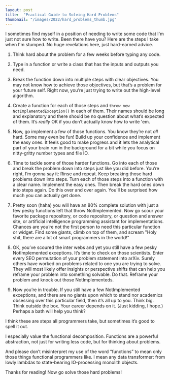 ```yaml
---
layout: post
title:  "Practical Guide to Solving Hard Problems"
thumbnail: "/images/2022/hard_problems_thumb.jpg"
---
```


I sometimes find myself in a position of needing to write some code
that I'm just not sure how to write. Been there have you?
Here are the steps I take when I'm stumped.
No huge revelations here, just hard-earned advice.

1. Think hard about the problem for a few weeks before typing any code.

2. Type in a function or write a class that has the inputs and outputs you need.

3. Break the function down into multiple steps with clear objectives. You may not know how to achieve those objectives, but that’s a problem for your future self. Right now, you’re just trying to write out the high-level algorithm.

4. Create a function for each of those steps and `throw new NotImplementedException()` in each of them. Their names should be long and explanatory and there should be no question about what’s expected of them. It’s *really* OK if you don’t actually know how to write 'em.

5. Now, go implement a few of those functions. You know they’re not *all* hard. Some may even be fun! Build up your confidence and implement the easy ones. It feels good to make progress and it lets the analytical part of your brain run in the background for a bit while you focus on nitty-gritty number types and file IO.

6. Time to tackle some of those harder functions. Go into each of those and break the problem down into steps just like you did before. You’re right, I’m gonna say it: Rinse and repeat. Keep breaking those hard problems down into steps. Turn each of those steps into a function with a clear name. Implement the easy ones. Then break the hard ones down into steps again. Do this over and over again. You'll be surprised how much you can actually get done.

7. Pretty soon (haha) you will have an 80% complete solution with just a few pesky functions left that throw NotImplemented. Now go scour your favorite package repository, or code repository, or question and answer site, or artificial intelligence programming assistant for implementations. Chances are you’re not the first person to need this particular function or widget. Find some giants, climb on top of them, and scream "Holy shit, there are a lot of smart programmers in the world!"

8. OK, you’ve scoured the inter webs and yet you still have a few pesky NotImplemented exceptions. It’s time to check on those scientists. Enter every SEO permutation of your problem statement into arXiv. Surely others have worked on problems related to one you are trying to solve. They will most likely offer insights or perspective shifts that can help you reframe your problem into something solvable. Do that. Reframe your problem and knock out those NotImplementeds.

9. Now you’re in trouble. If you still have a few NotImplemented exceptions, and there are no giants upon which to stand nor academics obsessing over this particular field, then it’s all up to you. Think big. Think outside the box. Your career depends on it. (Just kidding, I hope.) Perhaps a bath will help you think?

I think these are steps all programmers take, but sometimes it’s good to spell it out.

I especially value the functional decomposition. Functions are a powerful abstraction, not just for writing less code, but for thinking about problems.

And please don’t misinterpret my use of the word “functions” to mean only those things functional programmers like. I mean any data transformer: from lowly lambdas to state-bearing IO-processing monolith objects.

Thanks for reading! Now go solve those hard problems!

